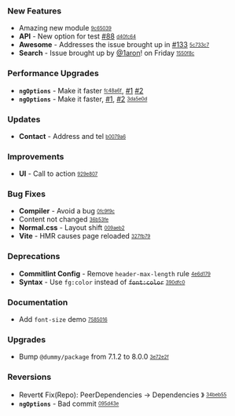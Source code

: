 ### New Features

- Amazing new module <sub><sup>[9c65039](https://github.com/conventional-changelog/conventional-changelog/commit/9c6503930ef5884045884e64c9038f7ccbd8040a)</sup></sub>
- **API** - New option for test [#88](https://github.com/conventional-changelog/conventional-changelog/issues/88) <sub><sup>[d40fc64](https://github.com/conventional-changelog/conventional-changelog/commit/d40fc6467f94167bf97af06372b80d090cf53f75)</sup></sub>
- **Awesome** - Addresses the issue brought up in [#133](https://github.com/conventional-changelog/conventional-changelog/issues/133) <sub><sup>[5c733c7](https://github.com/conventional-changelog/conventional-changelog/commit/5c733c71c295a7777e554b1705a520ec2a27de6e)</sup></sub>
- **Search** - Issue brought up by [@1aron](https://github.com/1aron)! on Friday <sub><sup>[1550f8c](https://github.com/conventional-changelog/conventional-changelog/commit/1550f8cb40d07bacefd4ef2949ce81bfff4593f8)</sup></sub>

### Performance Upgrades

- **`ngOptions`** - Make it faster <sub><sup>[fc48a6f](https://github.com/conventional-changelog/conventional-changelog/commit/fc48a6f717653b4f484bcbc8fda571a1f144d587)</sup></sub>, [#1](https://github.com/conventional-changelog/conventional-changelog/issues/1) [#2](https://github.com/conventional-changelog/conventional-changelog/issues/2)
- **`ngOptions`** - Make it faster, [#1](https://github.com/conventional-changelog/conventional-changelog/issues/1), [#2](https://github.com/conventional-changelog/conventional-changelog/issues/2) <sub><sup>[3da5e0d](https://github.com/conventional-changelog/conventional-changelog/commit/3da5e0d411e6b12d891dc802a51b683d31566ed2)</sup></sub>

### Updates

- **Contact** - Address and tel <sub><sup>[b0079a6](https://github.com/conventional-changelog/conventional-changelog/commit/b0079a6d4b4d13f47e9d46262db4d159d93a350a)</sup></sub>

### Improvements

- **UI** - Call to action <sub><sup>[929e807](https://github.com/conventional-changelog/conventional-changelog/commit/929e80703d34f78e77d9c84977867a77168f33c7)</sup></sub>

### Bug Fixes

- **Compiler** - Avoid a bug <sub><sup>[0fc9f9c](https://github.com/conventional-changelog/conventional-changelog/commit/0fc9f9cf2f4a8b6791e030efef3b983189041bb3)</sup></sub>
- Content not changed <sub><sup>[36b53fe](https://github.com/conventional-changelog/conventional-changelog/commit/36b53fe34e99b3abe9e5caa533f5b3f4c5af05f7)</sup></sub>
- **Normal.css** - Layout shift <sub><sup>[009aeb2](https://github.com/conventional-changelog/conventional-changelog/commit/009aeb29364e6996cde0fdd3c529ece5231cd7bb)</sup></sub>
- **Vite** - HMR causes page reloaded <sub><sup>[327fb79](https://github.com/conventional-changelog/conventional-changelog/commit/327fb79995d9f5f93c2b9a3c1be04e681736f2a4)</sup></sub>

### Deprecations

- **Commitlint Config** - Remove `header-max-length` rule <sub><sup>[4e6d179](https://github.com/conventional-changelog/conventional-changelog/commit/4e6d179939037f05304b8be54f36e75971656491)</sup></sub>
- **Syntax** - Use `fg:color` instead of ~~`font:color`~~ <sub><sup>[390dfc0](https://github.com/conventional-changelog/conventional-changelog/commit/390dfc0e61f6005a61fb3dd7b38dfe172ebd522a)</sup></sub>

### Documentation

- Add `font-size` demo <sub><sup>[7585016](https://github.com/conventional-changelog/conventional-changelog/commit/758501653703c9285b7645853ab349dd21f56238)</sup></sub>

### Upgrades

- Bump `@dummy/package` from 7.1.2 to 8.0.0 <sub><sup>[3e72e2f](https://github.com/conventional-changelog/conventional-changelog/commit/3e72e2f727dd5e540c6f1f0236e07bb489130bbb)</sup></sub>

### Reversions

- Revert《 Fix(Repo): PeerDependencies -> Dependencies 》 <sub><sup>[34beb55](https://github.com/conventional-changelog/conventional-changelog/commit/34beb5529e99b0c7abf10a51dde1e49ebf0b71c7)</sup></sub>
- **`ngOptions`** - Bad commit <sub><sup>[095d43e](https://github.com/conventional-changelog/conventional-changelog/commit/095d43e8495e9d3c957c15bc71bcce6b36923738)</sup></sub>